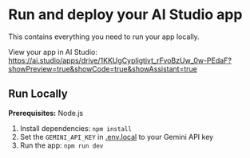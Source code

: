 # Run and deploy your AI Studio app

This contains everything you need to run your app locally.

View your app in AI Studio: https://ai.studio/apps/drive/1KKUgCypligtivt_rFvoBzUw_0w-PEdaF?showPreview=true&showCode=true&showAssistant=true

## Run Locally

**Prerequisites:**  Node.js


1. Install dependencies:
   `npm install`
2. Set the `GEMINI_API_KEY` in [.env.local](.env.local) to your Gemini API key
3. Run the app:
   `npm run dev`
